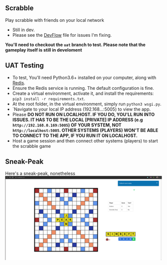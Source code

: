 ## Scrabble
Play scrabble with friends on your local network

* Still in dev.
* Please see the [DevFlow](DevFlow.md) file for issues I'm fixing.

**You'll need to checkout the `uat` branch to test. Please note that the gameplay itself is still in develoment**

## UAT Testing
- To test, You'll need Python3.6+ installed on your computer, along with [Redis](https://redis.io/).
- Ensure the Redis service is running. The default configuration is fine.  
- Create a virtual environment, activate it, and install the requirements: `pip3 install -r requirements.txt`. 
- At the root folder, in the virtual environment, simply run `python3 wsgi.py`.
- `Navigate to your local IP address (192.168...:5005) to view the app. 
- Please **DO NOT RUN ON LOCALHOST. IF YOU DO, YOU'LL RUN INTO ISSUES. IT HAS TO BE THE LOCAL [PRIVATE] IP ADDRESS (e.g `http://192.168.0.169:5005`) OF YOUR SYSTEM, NOT `http://localhost:5005`. OTHER SYSTEMS (PLAYERS) WON'T BE ABLE TO CONNECT TO THE APP, IF YOU RUN IT ON LOCALHOST.** 
- Host a game session and then connect other systems (players) to start the scrabble game

## Sneak-Peak
Here's a sneak-peak, nonetheless
![](screenshot.png)
